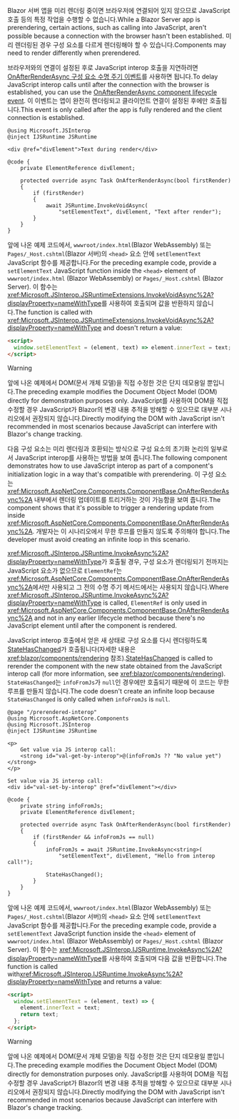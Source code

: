 <span data-ttu-id="cf51a-101">Blazor 서버 앱을 미리 렌더링 중이면 브라우저에 연결되어 있지 않으므로 JavaScript 호출 등의 특정 작업을 수행할 수 없습니다.</span><span class="sxs-lookup"><span data-stu-id="cf51a-101">While a Blazor Server app is prerendering, certain actions, such as calling into JavaScript, aren't possible because a connection with the browser hasn't been established.</span></span> <span data-ttu-id="cf51a-102">미리 렌더링된 경우 구성 요소를 다르게 렌더링해야 할 수 있습니다.</span><span class="sxs-lookup"><span data-stu-id="cf51a-102">Components may need to render differently when prerendered.</span></span>

<span data-ttu-id="cf51a-103">브라우저와의 연결이 설정된 후로 JavaScript interop 호출을 지연하려면 [OnAfterRenderAsync 구성 요소 수명 주기 이벤트](xref:blazor/components/lifecycle#after-component-render)를 사용하면 됩니다.</span><span class="sxs-lookup"><span data-stu-id="cf51a-103">To delay JavaScript interop calls until after the connection with the browser is established, you can use the [OnAfterRenderAsync component lifecycle event](xref:blazor/components/lifecycle#after-component-render).</span></span> <span data-ttu-id="cf51a-104">이 이벤트는 앱이 완전히 렌더링되고 클라이언트 연결이 설정된 후에만 호출됩니다.</span><span class="sxs-lookup"><span data-stu-id="cf51a-104">This event is only called after the app is fully rendered and the client connection is established.</span></span>

```cshtml
@using Microsoft.JSInterop
@inject IJSRuntime JSRuntime

<div @ref="divElement">Text during render</div>

@code {
    private ElementReference divElement;

    protected override async Task OnAfterRenderAsync(bool firstRender)
    {
        if (firstRender)
        {
            await JSRuntime.InvokeVoidAsync(
                "setElementText", divElement, "Text after render");
        }
    }
}
```

<span data-ttu-id="cf51a-105">앞에 나온 예제 코드에서, `wwwroot/index.html`(Blazor WebAssembly) 또는 `Pages/_Host.cshtml`(Blazor 서버)의 `<head>` 요소 안에 `setElementText` JavaScript 함수를 제공합니다.</span><span class="sxs-lookup"><span data-stu-id="cf51a-105">For the preceding example code, provide a `setElementText` JavaScript function inside the `<head>` element of `wwwroot/index.html` (Blazor WebAssembly) or `Pages/_Host.cshtml` (Blazor Server).</span></span> <span data-ttu-id="cf51a-106">이 함수는 <xref:Microsoft.JSInterop.JSRuntimeExtensions.InvokeVoidAsync%2A?displayProperty=nameWithType>를 사용하여 호출되며 값을 반환하지 않습니다.</span><span class="sxs-lookup"><span data-stu-id="cf51a-106">The function is called with <xref:Microsoft.JSInterop.JSRuntimeExtensions.InvokeVoidAsync%2A?displayProperty=nameWithType> and doesn't return a value:</span></span>

```html
<script>
  window.setElementText = (element, text) => element.innerText = text;
</script>
```

> [!WARNING]
> <span data-ttu-id="cf51a-107">앞에 나온 예제에서 DOM(문서 개체 모델)을 직접 수정한 것은 단지 데모용일 뿐입니다.</span><span class="sxs-lookup"><span data-stu-id="cf51a-107">The preceding example modifies the Document Object Model (DOM) directly for demonstration purposes only.</span></span> <span data-ttu-id="cf51a-108">JavaScript를 사용하여 DOM을 직접 수정할 경우 JavaScript가 Blazor의 변경 내용 추적을 방해할 수 있으므로 대부분 시나리오에서 권장되지 않습니다.</span><span class="sxs-lookup"><span data-stu-id="cf51a-108">Directly modifying the DOM with JavaScript isn't recommended in most scenarios because JavaScript can interfere with Blazor's change tracking.</span></span>

<span data-ttu-id="cf51a-109">다음 구성 요소는 미리 렌더링과 호환되는 방식으로 구성 요소의 초기화 논리의 일부로서 JavaScript interop를 사용하는 방법을 보여 줍니다.</span><span class="sxs-lookup"><span data-stu-id="cf51a-109">The following component demonstrates how to use JavaScript interop as part of a component's initialization logic in a way that's compatible with prerendering.</span></span> <span data-ttu-id="cf51a-110">이 구성 요소는 <xref:Microsoft.AspNetCore.Components.ComponentBase.OnAfterRenderAsync%2A> 내부에서 렌더링 업데이트를 트리거하는 것이 가능함을 보여 줍니다.</span><span class="sxs-lookup"><span data-stu-id="cf51a-110">The component shows that it's possible to trigger a rendering update from inside <xref:Microsoft.AspNetCore.Components.ComponentBase.OnAfterRenderAsync%2A>.</span></span> <span data-ttu-id="cf51a-111">개발자는 이 시나리오에서 무한 루프를 만들지 않도록 주의해야 합니다.</span><span class="sxs-lookup"><span data-stu-id="cf51a-111">The developer must avoid creating an infinite loop in this scenario.</span></span>

<span data-ttu-id="cf51a-112"><xref:Microsoft.JSInterop.JSRuntime.InvokeAsync%2A?displayProperty=nameWithType>가 호출될 경우, 구성 요소가 렌더링되기 전까지는 JavaScript 요소가 없으므로 `ElementRef`는 <xref:Microsoft.AspNetCore.Components.ComponentBase.OnAfterRenderAsync%2A>에서만 사용되고 그 전의 수명 주기 메서드에서는 사용되지 않습니다.</span><span class="sxs-lookup"><span data-stu-id="cf51a-112">Where <xref:Microsoft.JSInterop.JSRuntime.InvokeAsync%2A?displayProperty=nameWithType> is called, `ElementRef` is only used in <xref:Microsoft.AspNetCore.Components.ComponentBase.OnAfterRenderAsync%2A> and not in any earlier lifecycle method because there's no JavaScript element until after the component is rendered.</span></span>

<span data-ttu-id="cf51a-113">JavaScript interop 호출에서 얻은 새 상태로 구성 요소를 다시 렌더링하도록 [StateHasChanged](xref:blazor/components/lifecycle#state-changes)가 호출됩니다(자세한 내용은 <xref:blazor/components/rendering> 참조).</span><span class="sxs-lookup"><span data-stu-id="cf51a-113">[StateHasChanged](xref:blazor/components/lifecycle#state-changes) is called to rerender the component with the new state obtained from the JavaScript interop call (for more information, see <xref:blazor/components/rendering>).</span></span> <span data-ttu-id="cf51a-114">`StateHasChanged`는 `infoFromJs`가 `null`인 경우에만 호출되기 때문에 이 코드는 무한 루프를 만들지 않습니다.</span><span class="sxs-lookup"><span data-stu-id="cf51a-114">The code doesn't create an infinite loop because `StateHasChanged` is only called when `infoFromJs` is `null`.</span></span>

```cshtml
@page "/prerendered-interop"
@using Microsoft.AspNetCore.Components
@using Microsoft.JSInterop
@inject IJSRuntime JSRuntime

<p>
    Get value via JS interop call:
    <strong id="val-get-by-interop">@(infoFromJs ?? "No value yet")</strong>
</p>

Set value via JS interop call:
<div id="val-set-by-interop" @ref="divElement"></div>

@code {
    private string infoFromJs;
    private ElementReference divElement;

    protected override async Task OnAfterRenderAsync(bool firstRender)
    {
        if (firstRender && infoFromJs == null)
        {
            infoFromJs = await JSRuntime.InvokeAsync<string>(
                "setElementText", divElement, "Hello from interop call!");

            StateHasChanged();
        }
    }
}
```

<span data-ttu-id="cf51a-115">앞에 나온 예제 코드에서, `wwwroot/index.html`(Blazor WebAssembly) 또는 `Pages/_Host.cshtml`(Blazor 서버)의 `<head>` 요소 안에 `setElementText` JavaScript 함수를 제공합니다.</span><span class="sxs-lookup"><span data-stu-id="cf51a-115">For the preceding example code, provide a `setElementText` JavaScript function inside the `<head>` element of `wwwroot/index.html` (Blazor WebAssembly) or `Pages/_Host.cshtml` (Blazor Server).</span></span> <span data-ttu-id="cf51a-116">이 함수는 <xref:Microsoft.JSInterop.IJSRuntime.InvokeAsync%2A?displayProperty=nameWithType>를 사용하여 호출되며 다음 값을 반환합니다.</span><span class="sxs-lookup"><span data-stu-id="cf51a-116">The function is called with<xref:Microsoft.JSInterop.IJSRuntime.InvokeAsync%2A?displayProperty=nameWithType> and returns a value:</span></span>

```html
<script>
  window.setElementText = (element, text) => {
    element.innerText = text;
    return text;
  };
</script>
```

> [!WARNING]
> <span data-ttu-id="cf51a-117">앞에 나온 예제에서 DOM(문서 개체 모델)을 직접 수정한 것은 단지 데모용일 뿐입니다.</span><span class="sxs-lookup"><span data-stu-id="cf51a-117">The preceding example modifies the Document Object Model (DOM) directly for demonstration purposes only.</span></span> <span data-ttu-id="cf51a-118">JavaScript를 사용하여 DOM을 직접 수정할 경우 JavaScript가 Blazor의 변경 내용 추적을 방해할 수 있으므로 대부분 시나리오에서 권장되지 않습니다.</span><span class="sxs-lookup"><span data-stu-id="cf51a-118">Directly modifying the DOM with JavaScript isn't recommended in most scenarios because JavaScript can interfere with Blazor's change tracking.</span></span>
